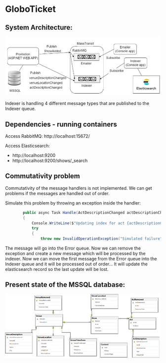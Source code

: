 # GloboTicket

## System Architecture:
![Indexer Emailer2 V4](indexer_emailer2_v4.png)

Indexer is handling 4 different message types that are published to the Indexer queue.

## Dependencies - running containers
Access RabbitMQ: http://localhost:15672/

Access Elasticsearch: 
- http://localhost:9200
- http://localhost:9200/shows/_search

## Commutativity problem
Commutativity of the message handlers is not implemented. We can get problems if the messages are handled out of order.

Simulate this problem by throwing an exception inside the handler:
```C#
        public async Task Handle(ActDescriptionChanged actDescriptionChanged)
        {
            Console.WriteLine($"Updating index for act {actDescriptionChanged.description.title}.");
            try
            {
                throw new InvalidOperationException("Simulated failure");
```
The message will go into the Error queue. Now we can remove the exception and create a new message which will be processed by the indexer.
Now we can move the first message from the Error queue into the Indexer queue and it will be processed out of order... It will update the elasticsearch record so the last update will be lost.

## Present state of the MSSQL database:


![E R D Venue Location Time Zone](ERD_venueLocation_TimeZone.png)


